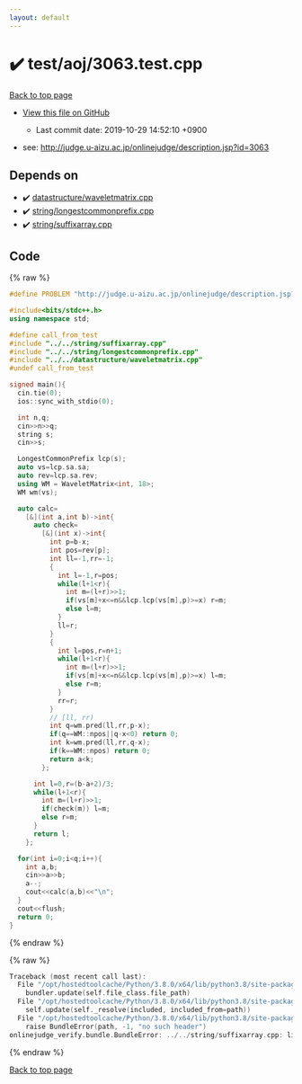 ```yaml
---
layout: default
---
```


<!-- mathjax config similar to math.stackexchange -->
<script type="text/javascript" async
  src="https://cdnjs.cloudflare.com/ajax/libs/mathjax/2.7.5/MathJax.js?config=TeX-MML-AM_CHTML">
</script>
<script type="text/x-mathjax-config">
  MathJax.Hub.Config({
    TeX: { equationNumbers: { autoNumber: "AMS" }},
    tex2jax: {
      inlineMath: [ ['$','$'] ],
      processEscapes: true
    },
    "HTML-CSS": { matchFontHeight: false },
    displayAlign: "left",
    displayIndent: "2em"
  });
</script>

<script type="text/javascript" src="https://cdnjs.cloudflare.com/ajax/libs/jquery/3.4.1/jquery.min.js"></script>
<script src="https://cdn.jsdelivr.net/npm/jquery-balloon-js@1.1.2/jquery.balloon.min.js" integrity="sha256-ZEYs9VrgAeNuPvs15E39OsyOJaIkXEEt10fzxJ20+2I=" crossorigin="anonymous"></script>
<script type="text/javascript" src="../../../assets/js/copy-button.js"></script>
<link rel="stylesheet" href="../../../assets/css/copy-button.css" />


# :heavy_check_mark: test/aoj/3063.test.cpp

<a href="../../../index.html">Back to top page</a>

* <a href="{{ site.github.repository_url }}/blob/master/test/aoj/3063.test.cpp">View this file on GitHub</a>
    - Last commit date: 2019-10-29 14:52:10 +0900


* see: <a href="http://judge.u-aizu.ac.jp/onlinejudge/description.jsp?id=3063">http://judge.u-aizu.ac.jp/onlinejudge/description.jsp?id=3063</a>


## Depends on

* :heavy_check_mark: <a href="../../../library/datastructure/waveletmatrix.cpp.html">datastructure/waveletmatrix.cpp</a>
* :heavy_check_mark: <a href="../../../library/string/longestcommonprefix.cpp.html">string/longestcommonprefix.cpp</a>
* :heavy_check_mark: <a href="../../../library/string/suffixarray.cpp.html">string/suffixarray.cpp</a>


## Code

<a id="unbundled"></a>
{% raw %}
```cpp
#define PROBLEM "http://judge.u-aizu.ac.jp/onlinejudge/description.jsp?id=3063"

#include<bits/stdc++.h>
using namespace std;

#define call_from_test
#include "../../string/suffixarray.cpp"
#include "../../string/longestcommonprefix.cpp"
#include "../../datastructure/waveletmatrix.cpp"
#undef call_from_test

signed main(){
  cin.tie(0);
  ios::sync_with_stdio(0);

  int n,q;
  cin>>n>>q;
  string s;
  cin>>s;

  LongestCommonPrefix lcp(s);
  auto vs=lcp.sa.sa;
  auto rev=lcp.sa.rev;
  using WM = WaveletMatrix<int, 18>;
  WM wm(vs);

  auto calc=
    [&](int a,int b)->int{
      auto check=
        [&](int x)->int{
          int p=b-x;
          int pos=rev[p];
          int ll=-1,rr=-1;
          {
            int l=-1,r=pos;
            while(l+1<r){
              int m=(l+r)>>1;
              if(vs[m]+x<=n&&lcp.lcp(vs[m],p)>=x) r=m;
              else l=m;
            }
            ll=r;
          }
          {
            int l=pos,r=n+1;
            while(l+1<r){
              int m=(l+r)>>1;
              if(vs[m]+x<=n&&lcp.lcp(vs[m],p)>=x) l=m;
              else r=m;
            }
            rr=r;
          }
          // [ll, rr)
          int q=wm.pred(ll,rr,p-x);
          if(q==WM::npos||q-x<0) return 0;
          int k=wm.pred(ll,rr,q-x);
          if(k==WM::npos) return 0;
          return a<k;
        };

      int l=0,r=(b-a+2)/3;
      while(l+1<r){
        int m=(l+r)>>1;
        if(check(m)) l=m;
        else r=m;
      }
      return l;
    };

  for(int i=0;i<q;i++){
    int a,b;
    cin>>a>>b;
    a--;
    cout<<calc(a,b)<<"\n";
  }
  cout<<flush;
  return 0;
}

```
{% endraw %}

<a id="bundled"></a>
{% raw %}
```cpp
Traceback (most recent call last):
  File "/opt/hostedtoolcache/Python/3.8.0/x64/lib/python3.8/site-packages/onlinejudge_verify/docs.py", line 345, in write_contents
    bundler.update(self.file_class.file_path)
  File "/opt/hostedtoolcache/Python/3.8.0/x64/lib/python3.8/site-packages/onlinejudge_verify/bundle.py", line 156, in update
    self.update(self._resolve(included, included_from=path))
  File "/opt/hostedtoolcache/Python/3.8.0/x64/lib/python3.8/site-packages/onlinejudge_verify/bundle.py", line 54, in _resolve
    raise BundleError(path, -1, "no such header")
onlinejudge_verify.bundle.BundleError: ../../string/suffixarray.cpp: line -1: no such header

```
{% endraw %}

<a href="../../../index.html">Back to top page</a>

